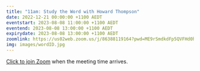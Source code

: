 ```yaml
---
title: "11am: Study the Word with Howard Thompson"
date: 2022-12-21 00:00:00 +1100 AEDT
eventstart: 2023-08-08 11:00:00 +1100 AEDT
eventend: 2023-08-08 13:00:00 +1100 AEDT
expirydate: 2023-08-08 13:00:00 +1100 AEDT
zoomlink: https://us02web.zoom.us/j/86388119164?pwd=ME9rSmdkdFp5QVFHd0hIbDZmNXhRQT09
img: images/wordID.jpg
---
```


[Click to join Zoom](https://us02web.zoom.us/j/86388119164?pwd=ME9rSmdkdFp5QVFHd0hIbDZmNXhRQT09) when the meeting time arrives.